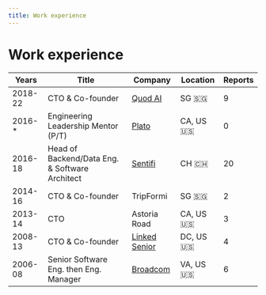 ```yaml
---
title: Work experience
---
```


# Work experience

| Years   	| Title                                          	| Company                                               	| Location  	| Reports 	|
|---------	|------------------------------------------------	|-------------------------------------------------------	|-----------	|-----------	|
| 2018-22 	| CTO & Co-founder                               	| [Quod AI](https://quod.ai)                            	| SG 🇸🇬     	| 9         	|
| 2016-*  	| Engineering Leadership Mentor (P/T)            	| [Plato](https://www.platohq.com/mentors/herv-roussel) 	| CA, US 🇺🇸 	| 0         	|
| 2016-18 	| Head of Backend/Data Eng. & Software Architect 	| [Sentifi](https://sentifi.com/)                       	| CH 🇨🇭     	| 20        	|
| 2014-16 	| CTO & Co-founder                               	| TripFormi                                             	| SG 🇸🇬     	| 2         	|
| 2013-14 	| CTO                                            	| Astoria Road                                          	| CA, US 🇺🇸 	| 3         	|
| 2008-13 	| CTO & Co-founder                               	| [Linked Senior](https://linkedsenior.com/)            	| DC, US 🇺🇸 	| 4         	|
| 2006-08 	| Senior Software Eng. then Eng. Manager         	| [Broadcom](https://www.broadcom.com/)                 	| VA, US 🇺🇸 	| 6         	|

<Nav />
<Footer />

